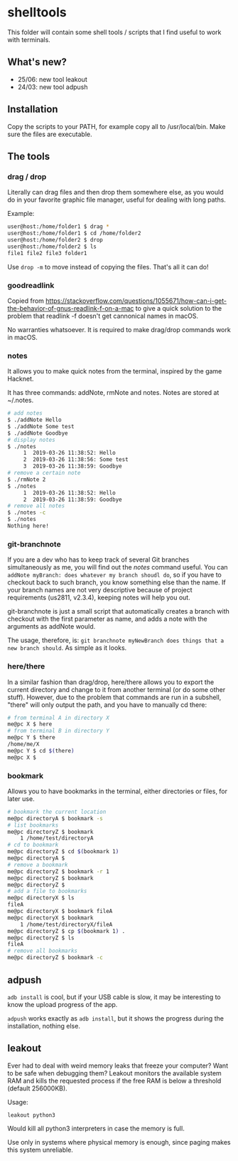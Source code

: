 # shelltools

This folder will contain some shell tools / scripts that I find useful to work with terminals.

## What's new?

* 25/06: new tool leakout
* 24/03: new tool adpush

## Installation

Copy the scripts to your PATH, for example copy all to /usr/local/bin. Make sure the files are executable.

## The tools

### drag / drop

Literally can drag files and then drop them somewhere else, as you would do in your favorite graphic file manager, useful for dealing with long paths.

Example:

```bash
user@host:/home/folder1 $ drag *
user@host:/home/folder1 $ cd /home/folder2
user@host:/home/folder2 $ drop
user@host:/home/folder2 $ ls
file1 file2 file3 folder1
```

Use ``drop -m`` to move instead of copying the files. That's all it can do!

### goodreadlink

Copied from https://stackoverflow.com/questions/1055671/how-can-i-get-the-behavior-of-gnus-readlink-f-on-a-mac to give a quick solution to the problem that readlink -f doesn't get cannonical names in macOS.

No warranties whatsoever. It is required to make drag/drop commands work in macOS.

### notes

It allows you to make quick notes from the terminal, inspired by the game Hacknet.

It has three commands: addNote, rmNote and notes. Notes are stored at ~/.notes.

```bash
# add notes
$ ./addNote Hello
$ ./addNote Some test
$ ./addNote Goodbye
# display notes
$ ./notes
     1	2019-03-26 11:38:52: Hello
     2	2019-03-26 11:38:56: Some test
     3	2019-03-26 11:38:59: Goodbye
# remove a certain note
$ ./rmNote 2
$ ./notes
     1	2019-03-26 11:38:52: Hello
     2	2019-03-26 11:38:59: Goodbye
# remove all notes
$ ./notes -c
$ ./notes
Nothing here!
```

### git-branchnote

If you are a dev who has to keep track of several Git branches simultaneously as me, you will find out the _notes_ command useful. You can `addNote myBranch: does whatever my branch shoudl do`, so if you have to checkout back to such branch, you know something else than the name. If your branch names are not very descriptive because of project requirements (us2811, v2.3.4), keeping notes will help you out.

git-branchnote is just a small script that automatically creates a branch with checkout with the first parameter as name, and adds a note with the arguments as addNote would.

The usage, therefore, is: `git branchnote myNewBranch does things that a new branch should`. As simple as it looks. 

### here/there

In a similar fashion than drag/drop, here/there allows you to export the current directory and change to it from another terminal (or do some other stuff). However, due to the problem that commands are run in a subshell, "there" will only output the path, and you have to manually cd there:

```bash
# from terminal A in directory X
me@pc X $ here
# from terminal B in directory Y
me@pc Y $ there
/home/me/X
me@pc Y $ cd $(there)
me@pc X $
```

### bookmark

Allows you to have bookmarks in the terminal, either directories or files, for later use.

```bash
# bookmark the current location
me@pc directoryA $ bookmark -s
# list bookmarks
me@pc directoryZ $ bookmark
    1 /home/test/directoryA
# cd to bookmark
me@pc directoryZ $ cd $(bookmark 1)
me@pc directoryA $
# remove a bookmark
me@pc directoryZ $ bookmark -r 1
me@pc directoryZ $ bookmark
me@pc directoryZ $
# add a file to bookmarks
me@pc directoryX $ ls
fileA
me@pc directoryX $ bookmark fileA
me@pc directoryX $ bookmark
    1 /home/test/directoryX/fileA
me@pc directoryZ $ cp $(bookmark 1) .
me@pc directoryZ $ ls
fileA
# remove all bookmarks
me@pc directoryZ $ bookmark -c
```

## adpush

``adb install`` is cool, but if your USB cable is slow, it may be interesting to know the upload progress of the app.

``adpush`` works exactly as ``adb install``, but it shows the progress during the installation, nothing else.

## leakout

Ever had to deal with weird memory leaks that freeze your computer? Want to be safe when debugging them? Leakout monitors the available system RAM and kills the requested process if the free RAM is below a threshold (default 256000KB).

Usage:

``leakout python3``

Would kill all python3 interpreters in case the memory is full.

Use only in systems where physical memory is enough, since paging makes this system unreliable.
